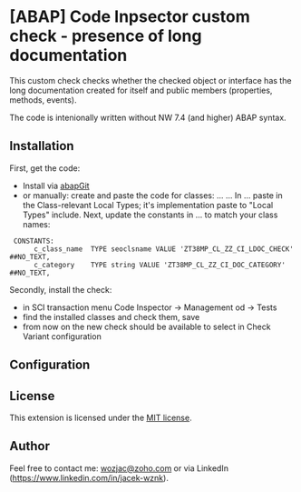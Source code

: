 # [ABAP] Code Inpsector custom check - presence of long documentation
This custom check checks whether the checked object or interface has the long documentation created for itself and public members (properties, methods, events).

The code is intenionally written without NW 7.4 (and higher) ABAP syntax. 

## Installation
First, get the code:  
- Install via [abapGit](https://github.com/larshp/abapGit)  
- or manually: create and paste the code for classes: ... ... In ... paste in the  Class-relevant Local Types; it's implementation paste to "Local Types" include. Next, update the constants in ... to match your class names:      
```ABAP
 CONSTANTS:
      c_class_name  TYPE seoclsname VALUE 'ZT38MP_CL_ZZ_CI_LDOC_CHECK' ##NO_TEXT,
      c_category    TYPE string VALUE 'ZT38MP_CL_ZZ_CI_DOC_CATEGORY' ##NO_TEXT,
```
  
Secondly, install the check:
- in SCI transaction menu Code Inspector -> Management od -> Tests
- find the installed classes and check them, save
- from now on the new check should be available to select in Check Variant configuration

## Configuration

## License
This extension is licensed under the [MIT license](http://opensource.org/licenses/MIT).

## Author
Feel free to contact me: wozjac@zoho.com or via LinkedIn (https://www.linkedin.com/in/jacek-wznk).

